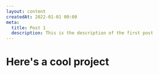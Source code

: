 ```yaml
---
layout: content
createdAt: 2022-01-01 00:00
meta:
  title: Post 1
  description: This is the description of the first post
---
```


# Here's a cool project
